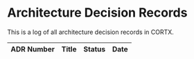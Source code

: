 # Architecture Decision Records

This is a log of all architecture decision records in CORTX.

| ADR Number | Title | Status | Date |
| :--- | :--- | :--- | :--- |
